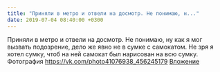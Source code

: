 ```yaml
---
title: "Приняли в метро и отвели на досмотр. Не понимаю, н..."
date: 2019-07-04 08:40:00 +0300
---
```


Приняли в метро и отвели на досмотр. Не понимаю, ну как я мог вызвать подозрение, дело же явно не в сумке с самокатом. Не зря я хотел сумку, чтоб на ней самокат был нарисован на всю сумку.
Фотография
<a class="vk-attach" href="https://vk.com/photo41076938_456245179">https://vk.com/photo41076938_456245179</a>
<a class="vk-attach" href="https://vk.com/photo41076938_456245179">Вложение</a>
